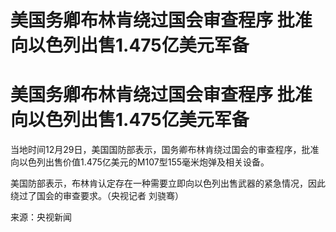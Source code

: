 # 美国务卿布林肯绕过国会审查程序 批准向以色列出售1.475亿美元军备

# 美国务卿布林肯绕过国会审查程序 批准向以色列出售1.475亿美元军备

当地时间12月29日，美国国防部表示，国务卿布林肯绕过国会的审查程序，批准向以色列出售价值1.475亿美元的M107型155毫米炮弹及相关设备。

美国防部表示，布林肯认定存在一种需要立即向以色列出售武器的紧急情况，因此绕过了国会的审查要求。（央视记者 刘骁骞）

来源：央视新闻


